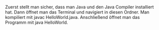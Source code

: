 Zuerst stellt man sicher, dass man Java und den Java Compiler installiert hat.
Dann öffnet man das Terminal und navigiert in diesen Ordner.
Man kompiliert mit javac HelloWorld.java.
Anschließend öffnet man das Programm mit java HelloWorld.
